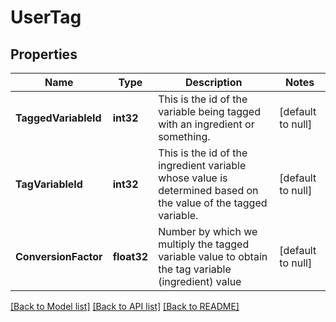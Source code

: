 # UserTag

## Properties
Name | Type | Description | Notes
------------ | ------------- | ------------- | -------------
**TaggedVariableId** | **int32** | This is the id of the variable being tagged with an ingredient or something. | [default to null]
**TagVariableId** | **int32** | This is the id of the ingredient variable whose value is determined based on the value of the tagged variable. | [default to null]
**ConversionFactor** | **float32** | Number by which we multiply the tagged variable value to obtain the tag variable (ingredient) value | [default to null]

[[Back to Model list]](../README.md#documentation-for-models) [[Back to API list]](../README.md#documentation-for-api-endpoints) [[Back to README]](../README.md)


